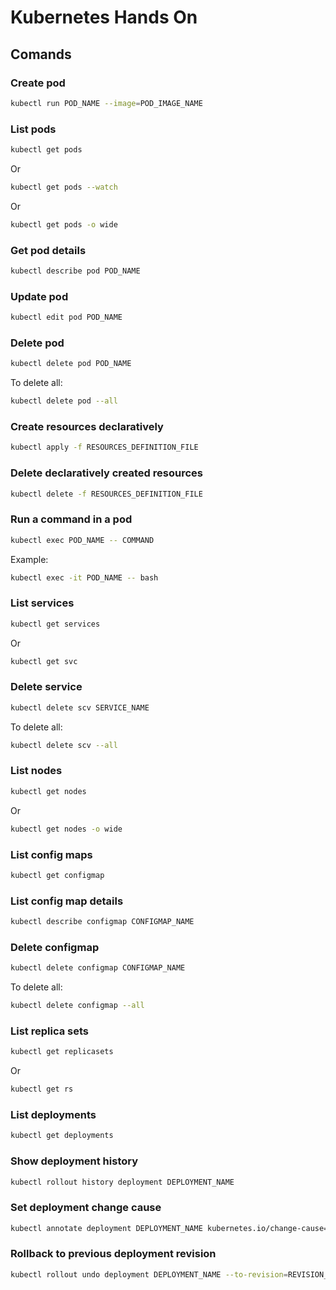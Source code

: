 # Kubernetes Hands On

## Comands

### Create pod

```bash
kubectl run POD_NAME --image=POD_IMAGE_NAME
```

### List pods

```bash
kubectl get pods
```

Or

```bash
kubectl get pods --watch
```

Or

```bash
kubectl get pods -o wide
```

### Get pod details

```bash
kubectl describe pod POD_NAME
```

### Update pod

```bash
kubectl edit pod POD_NAME
```

### Delete pod

```bash
kubectl delete pod POD_NAME
```

To delete all:

```bash
kubectl delete pod --all
```

### Create resources declaratively

```bash
kubectl apply -f RESOURCES_DEFINITION_FILE
```

### Delete declaratively created resources

```bash
kubectl delete -f RESOURCES_DEFINITION_FILE
```

### Run a command in a pod

```bash
kubectl exec POD_NAME -- COMMAND
```

Example:

```bash
kubectl exec -it POD_NAME -- bash
```

### List services

```bash
kubectl get services
```

Or

```bash
kubectl get svc
```

### Delete service

```bash
kubectl delete scv SERVICE_NAME
```

To delete all:

```bash
kubectl delete scv --all
```

### List nodes

```bash
kubectl get nodes
```

Or

```bash
kubectl get nodes -o wide
```

### List config maps

```bash
kubectl get configmap
```

### List config map details

```bash
kubectl describe configmap CONFIGMAP_NAME
```

### Delete configmap

```bash
kubectl delete configmap CONFIGMAP_NAME
```

To delete all:

```bash
kubectl delete configmap --all
```

### List replica sets

```bash
kubectl get replicasets
```

Or

```bash
kubectl get rs
```

### List deployments

```bash
kubectl get deployments
```

### Show deployment history

```bash
kubectl rollout history deployment DEPLOYMENT_NAME
```

### Set deployment change cause

```bash
kubectl annotate deployment DEPLOYMENT_NAME kubernetes.io/change-cause="CHANGE_CAUSE"
```

### Rollback to previous deployment revision

```bash
kubectl rollout undo deployment DEPLOYMENT_NAME --to-revision=REVISION_NUMBER
```

